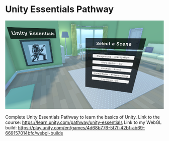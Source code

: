 # Unity Essentials Pathway

![alt text](cover.png)

Complete Unity Essentials Pathway to learn the basics of Unity.
Link to the course: https://learn.unity.com/pathway/unity-essentials
Link to my WebGL build: https://play.unity.com/en/games/4d68b776-5f7f-42bf-ab69-669157014bfc/webgl-builds
